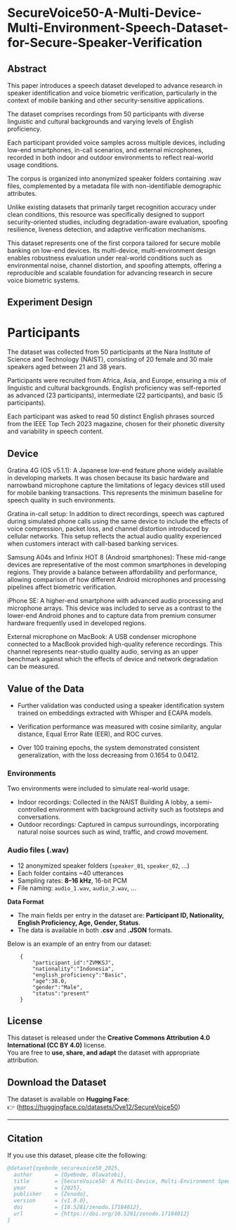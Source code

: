 # SecureVoice50-A-Multi-Device-Multi-Environment-Speech-Dataset-for-Secure-Speaker-Verification

## Abstract

This paper introduces a speech dataset developed to advance research in speaker identification and voice biometric verification, particularly in the context of mobile banking and other security-sensitive applications. 

The dataset comprises recordings from 50 participants with diverse linguistic and cultural backgrounds and varying levels of English proficiency. 

Each participant provided voice samples across multiple devices, including low-end smartphones, in-call scenarios, and external microphones, recorded in both indoor and outdoor environments to reflect real-world usage conditions. 

The corpus is organized into anonymized speaker folders containing .wav files, complemented by a metadata file with non-identifiable demographic attributes. 

Unlike existing datasets that primarily target recognition accuracy under clean conditions, this resource was specifically designed to support security-oriented studies, including degradation-aware evaluation, spoofing resilience, liveness detection, and adaptive verification mechanisms. 

This dataset represents one of the first corpora tailored for secure mobile banking on low-end devices. Its multi-device, multi-environment design enables robustness evaluation under real-world conditions such as environmental noise, channel distortion, and spoofing attempts, offering a reproducible and scalable foundation for advancing research in secure voice biometric systems. 

## Experiment Design
# Participants

The dataset was collected from 50 participants at the Nara Institute of Science and Technology (NAIST), consisting of 20 female and 30 male speakers aged between 21 and 38 years. 

Participants were recruited from Africa, Asia, and Europe, ensuring a mix of linguistic and cultural backgrounds. English proficiency was self-reported as advanced (23 participants), intermediate (22 participants), and basic (5 participants). 

Each participant was asked to read 50 distinct English phrases sourced from the IEEE Top Tech 2023 magazine, chosen for their phonetic diversity and variability in speech content.

## Device 

Gratina 4G (OS v5.1.1): A Japanese low-end feature phone widely available in developing markets. It was chosen because its basic hardware and narrowband microphone capture the limitations of legacy devices still used for mobile banking transactions. This represents the minimum baseline for speech quality in such environments.

Gratina in-call setup: In addition to direct recordings, speech was captured during simulated phone calls using the same device to include the effects of voice compression, packet loss, and channel distortion introduced by cellular networks. This setup reflects the actual audio quality experienced when customers interact with call-based banking services.

Samsung A04s and Infinix HOT 8 (Android smartphones): These mid-range devices are representative of the most common smartphones in developing regions. They provide a balance between affordability and performance, allowing comparison of how different Android microphones and processing pipelines affect biometric verification.

iPhone SE: A higher-end smartphone with advanced audio processing and microphone arrays. This device was included to serve as a contrast to the lower-end Android phones and to capture data from premium consumer hardware frequently used in developed regions.

External microphone on MacBook: A USB condenser microphone connected to a MacBook provided high-quality reference recordings. This channel represents near-studio quality audio, serving as an upper benchmark against which the effects of device and network degradation can be measured.

## Value of the Data 
- Further validation was conducted using a speaker identification system trained on embeddings extracted with Whisper and ECAPA models. 

- Verification performance was measured with cosine similarity, angular distance, Equal Error Rate (EER), and ROC curves. 

- Over 100 training epochs, the system demonstrated consistent generalization, with the loss decreasing from 0.1654 to 0.0412. 

### Environments
Two environments were included to simulate real-world usage:
- Indoor recordings: Collected in the NAIST Building A lobby, a semi-controlled environment with background activity such as footsteps and conversations.
- Outdoor recordings: Captured in campus surroundings, incorporating natural noise sources such as wind, traffic, and crowd movement.


### Audio files (.wav)
- 12 anonymized speaker folders (`speaker_01`, `speaker_02`, …)  
- Each folder contains ~40 utterances  
- Sampling rates: **8–16 kHz**, 16-bit PCM  
- File naming: `audio_1.wav`, `audio_2.wav`, …

  
**Data Format**
- The main fields per entry in the dataset are: **Participant ID, Nationality, English Proficiency, Age, Gender, Status**.
- The data is available in both **.csv** and **.JSON** formats. 

Below is an example of an entry from our dataset:
```
    {
        "participant_id":"ZVMKSJ",
        "nationality":"Indonesia",
        "english_proficiency":"Basic",
        "age":38.0,
        "gender":"Male",
        "status":"present"
    }
```
## License
This dataset is released under the **Creative Commons Attribution 4.0 International (CC BY 4.0)** license.  
You are free to **use, share, and adapt** the dataset with appropriate attribution.  

## Download the Dataset
The dataset is available on **Hugging Face**:  
👉 (https://huggingface.co/datasets/Oye12/SecureVoice50)


---
## Citation
If you use this dataset, please cite the following:

```bibtex
@dataset{oyebode_securevoice50_2025,
  author       = {Oyebode, Oluwatobi},
  title        = {SecureVoice50: A Multi-Device, Multi-Environment Speech Dataset for Robust and Secure Speaker Verification},
  year         = {2025},
  publisher    = {Zenodo},
  version      = {v1.0.0},
  doi          = {10.5281/zenodo.17184012},
  url          = {https://doi.org/10.5281/zenodo.17184012}
}
```
